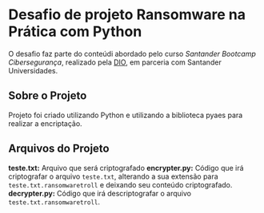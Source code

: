 # Desafio de projeto Ransomware na Prática com Python

O desafio faz parte do conteúdi abordado pelo curso *Santander Bootcamp Cibersegurança*, realizado pela [DIO](https://web.dio.me/track/santander-bootcamp-ciberseguranca?tab=about), em parceria com Santander Universidades.

## Sobre o Projeto
Projeto foi criado utilizando Python e utilizando a biblioteca pyaes para realizar a encriptação.

## Arquivos do Projeto

**teste.txt:** Arquivo que será criptografado
**encrypter.py:** Código que irá criptografar o arquivo `teste.txt`, alterando a sua extensão para `teste.txt.ransomwaretroll` e deixando seu conteúdo criptografado.
**decrypter.py:** Código que irá descriptografar o arquivo `teste.txt.ransomwaretroll`.

